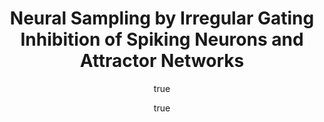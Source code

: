 ---
arxiv: 1605.06925
author:
- family: Muller
  given: Lorenz K.
  institute: Institute of Neuroinformatics, ETH Zurich and University of Zurich
- family: Indiveri
  given: Giacomo
  institute: Institute of Neuroinformatics, ETH Zurich and University of Zurich
layout: refuses
section: pre
title: Neural Sampling by Irregular Gating Inhibition of Spiking Neurons and Attractor
  Networks
---